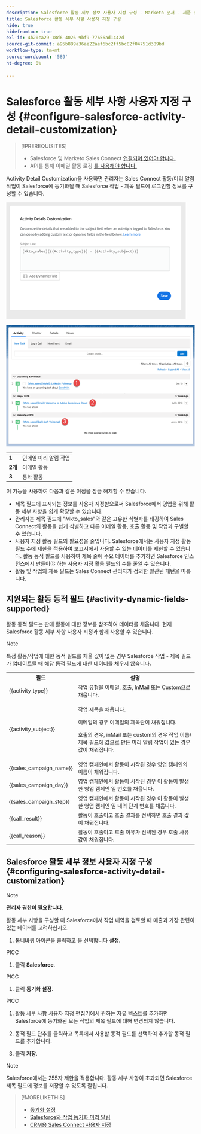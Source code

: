 ```yaml
---
description: Salesforce 활동 세부 정보 사용자 지정 구성 - Marketo 문서 - 제품 설명서
title: Salesforce 활동 세부 사항 사용자 지정 구성
hide: true
hidefromtoc: true
exl-id: 4b20ca29-18d6-4026-9bf9-77656ad1442d
source-git-commit: a95b889a36ae22aef6bc2ff5bc82f04751d389bd
workflow-type: tm+mt
source-wordcount: '589'
ht-degree: 0%

---
```


# Salesforce 활동 세부 사항 사용자 지정 구성 {#configure-salesforce-activity-detail-customization}

>[!PREREQUISITES]
>
>* Salesforce 및 Marketo Sales Connect [연결되어 있어야 합니다.](/help/marketo/product-docs/marketo-sales-connect/crm/salesforce-integration/connect-your-sales-connect-account-to-salesforce.md)
>* API를 통해 이메일 활동 로깅 [를 사용해야 합니다.](/help/marketo/product-docs/marketo-sales-connect/crm/salesforce-integration/salesforce-sync-settings.md)


Activity Detail Customization을 사용하면 관리자는 Sales Connect 활동/미리 알림 작업이 Salesforce에 동기화될 때 Salesforce 작업 - 제목 필드에 로그인할 정보를 구성할 수 있습니다.

![](assets/configure-salesforce-activity-detail-customization-1.png)

![](assets/configure-salesforce-activity-detail-customization-2.png)

<table>
 <tr>
  <td><strong>1</td>
  <td>인메일 미리 알림 작업</td>
 </tr>
 <tr>
  <td><strong>2개</td>
  <td>이메일 활동</td>
 </tr>
 <tr>
  <td><strong>3</td>
  <td>통화 활동</td>
 </tr>
</table>

이 기능을 사용하여 다음과 같은 이점을 잠금 해제할 수 있습니다.

* 제목 필드에 표시되는 정보를 사용자 지정함으로써 Salesforce에서 영업을 위해 활동 세부 사항을 쉽게 확장할 수 있습니다.
* 관리자는 제목 필드에 &quot;Mkto_sales&quot;와 같은 고유한 식별자를 태깅하여 Sales Connect의 활동을 쉽게 식별하고 다른 이메일 활동, 호출 활동 및 작업과 구별할 수 있습니다.
* 사용자 지정 활동 필드의 필요성을 줄입니다. Salesforce에서는 사용자 지정 활동 필드 수에 제한을 적용하여 보고서에서 사용할 수 있는 데이터를 제한할 수 있습니다. 활동 동적 필드를 사용하여 제목 줄에 주요 데이터를 추가하면 Salesforce 인스턴스에서 만들어야 하는 사용자 지정 활동 필드의 수를 줄일 수 있습니다.
* 활동 및 작업의 제목 필드는 Sales Connect 관리자가 정의한 일관된 패턴을 따릅니다.

## 지원되는 활동 동적 필드 {#activity-dynamic-fields-supported}

활동 동적 필드는 판매 활동에 대한 정보를 참조하여 데이터를 채웁니다. 현재 Salesforce 활동 세부 사항 사용자 지정과 함께 사용할 수 있습니다.

>[!NOTE]
>
>특정 활동/작업에 대한 동적 필드를 채울 값이 없는 경우 Salesforce 작업 - 제목 필드가 업데이트될 때 해당 동적 필드에 대한 데이터를 채우지 않습니다.

<table>
 <tr>
  <th>필드</th>
  <th>설명</th>
 </tr>
 <tr>
  <td>{{activity_type}}</td>
  <td>작업 유형을 이메일, 호출, InMail 또는 Custom으로 채웁니다.</td>
 </tr>
 <tr>
  <td>{{activity_subject}}</td>
  <td><p>작업 제목을 채웁니다.</p>
      <p>이메일의 경우 이메일의 제목란이 채워집니다.</p>
      <p>호출의 경우, inMail 또는 custom의 경우 작업 이름/제목 필드에 값으로 만든 미리 알림 작업이 있는 경우 값이 채워집니다.</p></td>
 </tr>
 <tr>
  <td>{{sales_campaign_name}}</td>
  <td>영업 캠페인에서 활동이 시작된 경우 영업 캠페인의 이름이 채워집니다.</td>
 </tr>
 <tr>
  <td>{{sales_campaign_day}}</td>
  <td>영업 캠페인에서 활동이 시작된 경우 이 활동이 발생한 영업 캠페인 일 번호를 채웁니다.</td>
 </tr>
 <tr>
  <td>{{sales_campaign_step}}</td>
  <td>영업 캠페인에서 활동이 시작된 경우 이 활동이 발생한 영업 캠페인 일 내의 단계 번호를 채웁니다.</td>
 </tr>
 <tr>
  <td>{{call_result}}</td>
  <td>활동이 호출이고 호출 결과를 선택하면 호출 결과 값이 채워집니다.</td>
 </tr>
 <tr>
  <td>{{call_reason}}</td>
  <td>활동이 호출이고 호출 이유가 선택된 경우 호출 사유 값이 채워집니다.</td>
 </tr>
</table>

## Salesforce 활동 세부 정보 사용자 지정 구성 {#configuring-salesforce-activity-detail-customization}

>[!NOTE]
>
>**관리자 권한이 필요합니다.**

활동 세부 사항을 구성할 때 Salesforce에서 작업 내역을 검토할 때 매출과 가장 관련이 있는 데이터를 고려하십시오.

1. 톱니바퀴 아이콘을 클릭하고 을 선택합니다 **설정**.

PICC

1. 클릭 **Salesforce**.

PICC

1. 클릭 **동기화 설정**.

PICC

1. 활동 세부 사항 사용자 지정 편집기에서 원하는 자유 텍스트를 추가하면 Salesforce에 동기화된 모든 작업의 제목 필드에 대해 변경되지 않습니다.

1. 동적 필드 단추를 클릭하고 목록에서 사용할 동적 필드를 선택하여 추가할 동적 필드를 추가합니다.

1. 클릭 **저장**.

>[!NOTE]
>
>Salesforce에서는 255자 제한을 적용합니다. 활동 세부 사항이 초과되면 Salesforce 제목 필드에 정보를 저장할 수 있도록 잘립니다.

>[!MORELIKETHIS]
>
>* [동기화 설정](/help/marketo/product-docs/marketo-sales-connect/crm/salesforce-integration/salesforce-sync-settings.md)
>* [Salesforce와 작업 동기화 미리 알림](/help/marketo/product-docs/marketo-sales-connect/tasks/reminder-task-sync-with-salesforce.md)
>* [CRM용 Sales Connect 사용자 지정](/help/marketo/product-docs/marketo-sales-connect/crm/salesforce-customization/sales-connect-customizations-for-crm.md)

